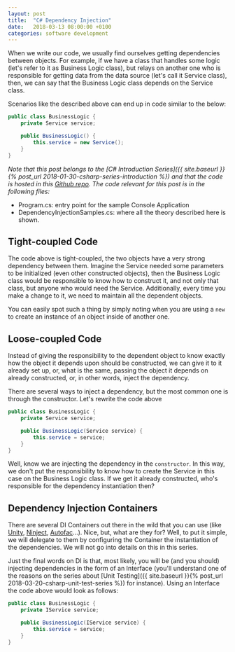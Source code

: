 ```yaml
---
layout: post
title:  "C# Dependency Injection"
date:   2018-03-13 08:00:00 +0100
categories: software development
---
```

When we write our code, we usually find ourselves getting dependencies between objects. For example, if we have a class that handles some logic (let's refer to it as Business Logic class), but relays on another one who is responsible for getting data from the data source (let's call it Service class), then, we can say that the Business Logic class depends on the Service class. 

<!--more-->

Scenarios like the described above can end up in code similar to the below:

```csharp
public class BusinessLogic {
    private Service service;

    public BusinessLogic() {
        this.service = new Service();
    }
}
```

*Note that this post belongs to the [C# Introduction Series]({{ site.baseurl }}{% post_url 2018-01-30-csharp-series-introduction %}) and that the code is hosted in this [Github repo](https://github.com/nereolopez/csharp-intro).
The code relevant for this post is in the following files:*
- Program.cs: entry point for the sample Console Application
- DependencyInjectionSamples.cs: where all the theory described here is shown.

## Tight-coupled Code
The code above is tight-coupled, the two objects have a very strong dependency between them. Imagine the Service needed some parameters to be initialized (even other constructed objects), then the Business Logic class would be responsible to know how to construct it, and not only that class, but anyone who would need the Service. Additionally, every time you make a change to it, we need to maintain all the dependent objects. 

You can easily spot such a thing by simply noting when you are using a `new` to create an instance of an object inside of another one.

## Loose-coupled Code
Instead of giving the responsibility to the dependent object to know exactly how the object it depends upon should be constructed, we can give it to it already set up, or, what is the same, passing the object it depends on already constructed, or, in other words, inject the dependency. 

There are several ways to inject a dependency, but the most common one is through the constructor. Let's rewrite the code above

```csharp
public class BusinessLogic {
    private Service service;

    public BusinessLogic(Service service) {
        this.service = service;
    }
}
```
Well, know we are injecting the dependency in the `constructor`. In this way, we don't put the responsibility to know how to create the Service in this case on the Business Logic class. If we get it already constructed, who's responsible for the dependency instantiation then?

## Dependency Injection Containers
There are several DI Containers out there in the wild that you can use (like [Unity](https://msdn.microsoft.com/en-us/library/dn223671(v=pandp.30).aspx), [Ninject](http://www.ninject.org/), [Autofac](https://autofac.org/)...). Nice, but, what are they for? Well, to put it simple, we will delegate to them by configuring the Container the instantiation of the dependencies. We will not go into details on this in this series.

Just the final words on DI is that, most likely, you will be (and you should) injecting dependencies in the form of an Interface (you'll understand one of the reasons on the series about [Unit Testing]({{ site.baseurl }}{% post_url 2018-03-20-csharp-unit-test-series %}) for instance). Using an Interface the code above would look as follows:

```csharp
public class BusinessLogic {
    private IService service;

    public BusinessLogic(IService service) {
        this.service = service;
    }
}
```